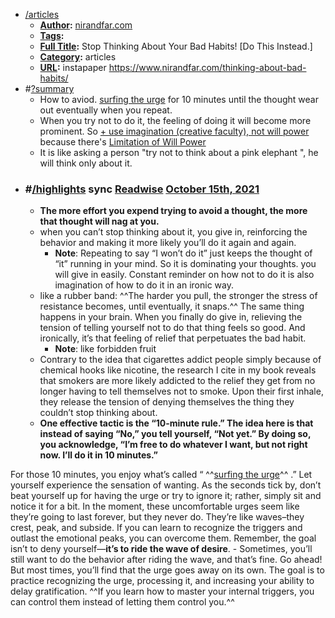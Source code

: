 - [/articles]()
    - **[Author]():** [nirandfar.com]()
    - **[Tags]():**
    - **[Full Title]():** Stop Thinking About Your Bad Habits! [Do This Instead.]
    - **[Category]():** articles
    - **[URL]():** instapaper https://www.nirandfar.com/thinking-about-bad-habits/
- #[?summary]()
    - How to aviod. [surfing the urge]() for 10 minutes until the thought wear out eventually when you repeat.
    - When you try not to do it, the feeling of doing it will become more prominent. So [+ use imagination (creative faculty), not will power]() because there's [Limitation of Will Power]()
    - It is like asking a person "try not to think about a pink elephant ", he will think only about it.
- ### #[/highlights]() sync [Readwise]() [October 15th, 2021]()
    - **The more effort you expend trying to avoid a thought, the more that thought will nag at you.**
    - when you can’t stop thinking about it, you give in, reinforcing the behavior and making it more likely you’ll do it again and again.
        - **Note**: Repeating to say “I won’t do it” just keeps the thought of “it” running in your mind. So it is dominating your thoughts. you will give in easily. Constant reminder on how not to do it is also imagination of how to do it in an ironic way.
    - like a rubber band: ^^The harder you pull, the stronger the stress of resistance becomes, until eventually, it snaps.^^ The same thing happens in your brain. When you finally do give in, relieving the tension of telling yourself not to do that thing feels so good. And ironically, it’s that feeling of relief that perpetuates the bad habit.
        - **Note**: like forbidden fruit
    - Contrary to the idea that cigarettes addict people simply because of chemical hooks like nicotine, the research I cite in my book reveals that smokers are more likely addicted to the relief they get from no longer having to tell themselves not to smoke. Upon their first inhale, they release the tension of denying themselves the thing they couldn’t stop thinking about.
    - **One effective tactic is the “10-minute rule.” The idea here is that instead of saying “No,” you tell yourself, “Not yet.” By doing so, you acknowledge, “I’m free to do whatever I want, but not right now. I’ll do it in 10 minutes.”**

For those 10 minutes, you enjoy what’s called “ ^^[surfing the urge]()^^ .” Let yourself experience the sensation of wanting. As the seconds tick by, don’t beat yourself up for having the urge or try to ignore it; rather, simply sit and notice it for a bit. In the moment, these uncomfortable urges seem like they’re going to last forever, but they never do. They’re like waves–they crest, peak, and subside. If you can learn to recognize the triggers and outlast the emotional peaks, you can overcome them. Remember, the goal isn’t to deny yourself—**it’s to ride the wave of desire**.
    - Sometimes, you’ll still want to do the behavior after riding the wave, and that’s fine. Go ahead! But most times, you’ll find that the urge goes away on its own. The goal is to practice recognizing the urge, processing it, and increasing your ability to delay gratification. ^^If you learn how to master your internal triggers, you can control them instead of letting them control you.^^
